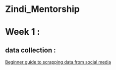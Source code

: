# Zindi_Mentorship



<h1> Week 1 : </h1>
 <h2> data collection : </h2>
<a href='https://zindi.africa/learning/a-beginners-guide-to-scraping-data-from-social-media'> Beginner guide to scrapping data from social media </a>
